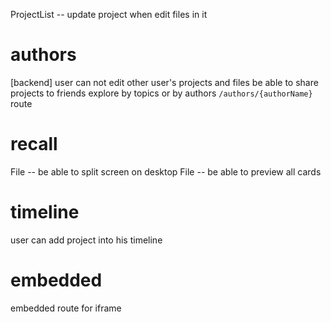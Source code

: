 ProjectList -- update project when edit files in it

# authors

[backend] user can not edit other user's projects and files
be able to share projects to friends
explore by topics or by authors
`/authors/{authorName}` route

# recall

File -- be able to split screen on desktop
File -- be able to preview all cards

# timeline

user can add project into his timeline

# embedded

embedded route for iframe
